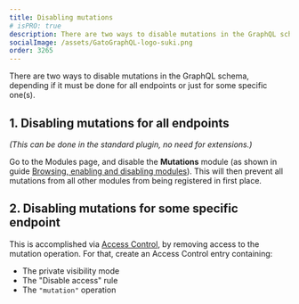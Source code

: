 ```yaml
---
title: Disabling mutations
# isPRO: true
description: There are two ways to disable mutations in the GraphQL schema, depending if it must be done for all endpoints or just for some specific one(s).
socialImage: /assets/GatoGraphQL-logo-suki.png
order: 3265
---
```


There are two ways to disable mutations in the GraphQL schema, depending if it must be done for all endpoints or just for some specific one(s).

## 1. Disabling mutations for all endpoints

_(This can be done in the standard plugin, no need for extensions.)_

Go to the Modules page, and disable the **Mutations** module (as shown in guide [Browsing, enabling and disabling modules](../browsing-enabling-and-disabling-modules/)). This will then prevent all mutations from all other modules from being registered in first place.

## 2. Disabling mutations for some specific endpoint

This is accomplished via [Access Control](../../use/defining-access-control), by removing access to the mutation operation. For that, create an Access Control entry containing:

- The private visibility mode
- The "Disable access" rule
- The `"mutation"` operation
